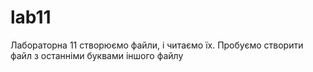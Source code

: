# lab11
Лабораторна 11
створюємо файли, і читаємо їх. Пробуємо створити файл з останніми буквами іншого файлу
